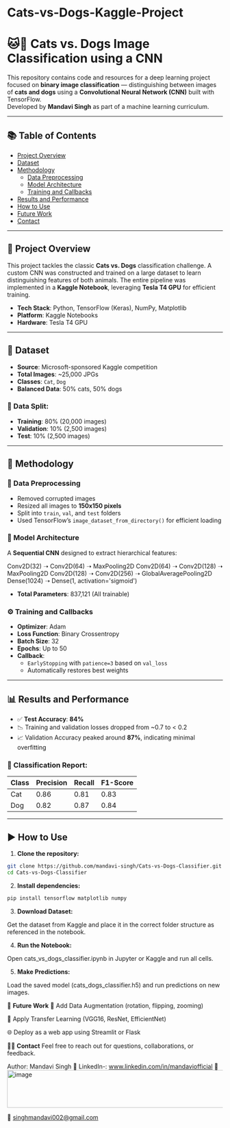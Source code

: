 # Cats-vs-Dogs-Kaggle-Project
# 🐱🐶 Cats vs. Dogs Image Classification using a CNN

This repository contains code and resources for a deep learning project focused on **binary image classification** — distinguishing between images of **cats and dogs** using a **Convolutional Neural Network (CNN)** built with TensorFlow.  
Developed by **Mandavi Singh** as part of a machine learning curriculum.

---

## 📚 Table of Contents

- [Project Overview](#project-overview)  
- [Dataset](#dataset)  
- [Methodology](#methodology)  
  - [Data Preprocessing](#data-preprocessing)  
  - [Model Architecture](#model-architecture)  
  - [Training and Callbacks](#training-and-callbacks)  
- [Results and Performance](#results-and-performance)  
- [How to Use](#how-to-use)  
- [Future Work](#future-work)  
- [Contact](#contact)  

---

## 📌 Project Overview

This project tackles the classic **Cats vs. Dogs** classification challenge. A custom CNN was constructed and trained on a large dataset to learn distinguishing features of both animals. The entire pipeline was implemented in a **Kaggle Notebook**, leveraging **Tesla T4 GPU** for efficient training.

- **Tech Stack**: Python, TensorFlow (Keras), NumPy, Matplotlib  
- **Platform**: Kaggle Notebooks  
- **Hardware**: Tesla T4 GPU  

---

## 🐾 Dataset

- **Source**: Microsoft-sponsored Kaggle competition  
- **Total Images**: ~25,000 JPGs  
- **Classes**: `Cat`, `Dog`  
- **Balanced Data**: 50% cats, 50% dogs  

### 🔀 Data Split:
- **Training**: 80% (20,000 images)  
- **Validation**: 10% (2,500 images)  
- **Test**: 10% (2,500 images)  

---

## 🧪 Methodology

### 🔧 Data Preprocessing

- Removed corrupted images  
- Resized all images to **150x150 pixels**  
- Split into `train`, `val`, and `test` folders  
- Used TensorFlow’s `image_dataset_from_directory()` for efficient loading  

### 🧠 Model Architecture

A **Sequential CNN** designed to extract hierarchical features:

Conv2D(32) ➝ Conv2D(64) ➝ MaxPooling2D
Conv2D(64) ➝ Conv2D(128) ➝ MaxPooling2D
Conv2D(128) ➝ Conv2D(256) ➝ GlobalAveragePooling2D
Dense(1024) ➝ Dense(1, activation='sigmoid')

- **Total Parameters**: 837,121 (All trainable)

### ⚙️ Training and Callbacks

- **Optimizer**: Adam  
- **Loss Function**: Binary Crossentropy  
- **Batch Size**: 32  
- **Epochs**: Up to 50  
- **Callback**:  
  - `EarlyStopping` with `patience=3` based on `val_loss`  
  - Automatically restores best weights

---

## 📊 Results and Performance

- ✅ **Test Accuracy**: **84%**  
- 📉 Training and validation losses dropped from ~0.7 to < 0.2  
- 📈 Validation Accuracy peaked around **87%**, indicating minimal overfitting  

### 🧾 Classification Report:
| Class | Precision | Recall | F1-Score |
|-------|-----------|--------|----------|
| Cat   | 0.86      | 0.81   | 0.83     |
| Dog   | 0.82      | 0.87   | 0.84     |

---

## ▶️ How to Use

1. **Clone the repository:**

```bash
git clone https://github.com/mandavi-singh/Cats-vs-Dogs-Classifier.git
cd Cats-vs-Dogs-Classifier
```



2. **Install dependencies:**
```bash
pip install tensorflow matplotlib numpy
```
3. **Download Dataset:**

Get the dataset from Kaggle and place it in the correct folder structure as referenced in the notebook.

4. **Run the Notebook:**

Open cats_vs_dogs_classifier.ipynb in Jupyter or Kaggle and run all cells.

5. **Make Predictions:**

Load the saved model (cats_dogs_classifier.h5) and run predictions on new images.

🔮 **Future Work**
🔄 Add Data Augmentation (rotation, flipping, zooming)

🔁 Apply Transfer Learning (VGG16, ResNet, EfficientNet)

🌐 Deploy as a web app using Streamlit or Flask

🙋‍♀️ **Contact**
Feel free to reach out for questions, collaborations, or feedback.

Author: Mandavi Singh
🔗 LinkedIn-: www.linkedin.com/in/mandaviofficial
<img width="793" height="88" alt="image" src="https://github.com/user-attachments/assets/b472af4a-a5c2-4ec1-a4dc-03e8bd90bb1e" />


📧 singhmandavi002@gmail.com

